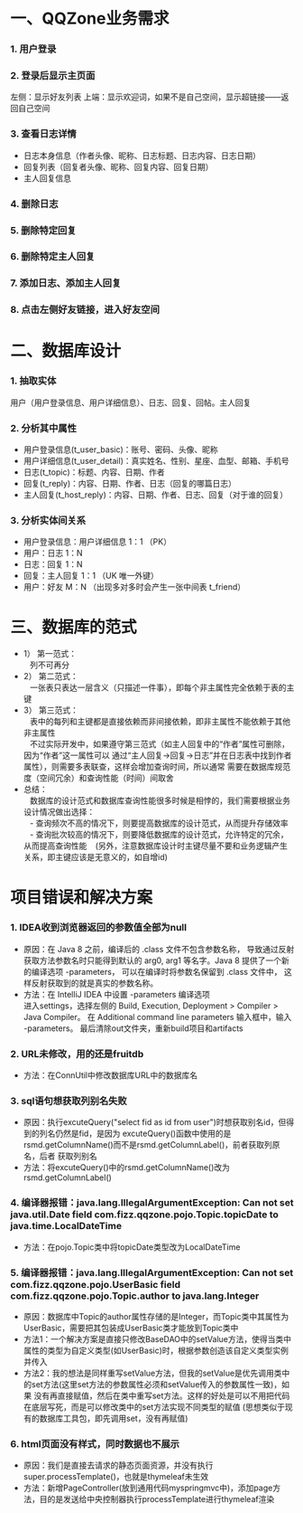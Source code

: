 # 一、QQZone业务需求
### 1. 用户登录
### 2. 登录后显示主页面
左侧：显示好友列表
上端：显示欢迎词，如果不是自己空间，显示超链接——返回自己空间
### 3. 查看日志详情
- 日志本身信息（作者头像、昵称、日志标题、日志内容、日志日期）
- 回复列表（回复者头像、昵称、回复内容、回复日期）
- 主人回复信息
### 4. 删除日志
### 5. 删除特定回复
### 6. 删除特定主人回复
### 7. 添加日志、添加主人回复
### 8. 点击左侧好友链接，进入好友空间

# 二、数据库设计
### 1. 抽取实体
用户（用户登录信息、用户详细信息）、日志、回复、回帖。主人回复
### 2. 分析其中属性
- 用户登录信息(t_user_basic)：账号、密码、头像、昵称
- 用户详细信息(t_user_detail)：真实姓名、性别、星座、血型、邮箱、手机号
- 日志(t_topic)：标题、内容、日期、作者
- 回复(t_reply)：内容、日期、作者、日志（回复的哪篇日志）
- 主人回复(t_host_reply)：内容、日期、作者、日志、回复（对于谁的回复）
### 3. 分析实体间关系
- 用户登录信息：用户详细信息 1：1 （PK）
- 用户：日志 1：N
- 日志：回复 1：N
- 回复：主人回复 1：1 （UK 唯一外键）
- 用户：好友 M：N （出现多对多时会产生一张中间表 t_friend）
# 三、数据库的范式
- 1） 第一范式：  
&ensp; 列不可再分
- 2） 第二范式：  
&ensp; 一张表只表达一层含义（只描述一件事），即每个非主属性完全依赖于表的主键
- 3） 第三范式：  
&ensp; 表中的每列和主键都是直接依赖而非间接依赖，即非主属性不能依赖于其他非主属性  
&ensp; 不过实际开发中，如果遵守第三范式（如主人回复中的“作者”属性可删除，因为“作者”这一属性可以
通过“主人回复->回复->日志”并在日志表中找到作者属性），则需要多表联查，这样会增加查询时间，所以通常
需要在数据库规范度（空间冗余）和查询性能（时间）间取舍
- 总结：  
&ensp; 数据库的设计范式和数据库查询性能很多时候是相悖的，我们需要根据业务设计情况做出选择：  
&ensp; - 查询频次不高的情况下，则要提高数据库的设计范式，从而提升存储效率  
&ensp; - 查询批次较高的情况下，则要降低数据库的设计范式，允许特定的冗余，从而提高查询性能
&ensp; (另外，注意数据库设计时主键尽量不要和业务逻辑产生关系，即主键应该是无意义的，如自增id)


# 项目错误和解决方案
### 1. IDEA收到浏览器返回的参数值全部为null
- 原因：在 Java 8 之前，编译后的 .class 文件不包含参数名称， 导致通过反射获取方法参数名时只能得到默认的
  arg0, arg1 等名字。Java 8 提供了一个新的编译选项 -parameters， 可以在编译时将参数名保留到 .class 文件中，
  这样反射获取到的就是真实的参数名称。
- 方法：在 IntelliJ IDEA 中设置 -parameters 编译选项  
  进入settings，选择左侧的 Build, Execution, Deployment > Compiler > Java Compiler。
  在 Additional command line parameters 输入框中，输入 -parameters。
  最后清除out文件夹，重新build项目和artifacts
### 2. URL未修改，用的还是fruitdb
- 方法：在ConnUtil中修改数据库URL中的数据库名
### 3. sql语句想获取列别名失败
- 原因：执行excuteQuery("select fid as id from user")时想获取别名id，但得到的列名仍然是fid，是因为
  excuteQuery()函数中使用的是rsmd.getColumnName()而不是rsmd.getColumnLabel()，前者获取列原名，后者
  获取列别名
- 方法：将excuteQuery()中的rsmd.getColumnName()改为rsmd.getColumnLabel()
### 4. 编译器报错：java.lang.IllegalArgumentException: Can not set java.util.Date field com.fizz.qqzone.pojo.Topic.topicDate to java.time.LocalDateTime
- 方法：在pojo.Topic类中将topicDate类型改为LocalDateTime
### 5. 编译器报错：java.lang.IllegalArgumentException: Can not set com.fizz.qqzone.pojo.UserBasic field com.fizz.qqzone.pojo.Topic.author to java.lang.Integer
- 原因：数据库中Topic的author属性存储的是Integer，而Topic类中其属性为UserBasic，需要把其包装成UserBasic类才能放到Topic类中
- 方法1：一个解决方案是直接只修改BaseDAO中的setValue方法，使得当类中属性的类型为自定义类型(如UserBasic)时，根据参数创造该自定义类型实例并传入
- 方法2：我的想法是同样重写setValue方法，但我的setValue是优先调用类中的set方法(这里set方法的参数属性必须和setValue传入的参数属性一致)，如果
  没有再直接赋值，然后在类中重写set方法。这样的好处是可以不用把代码在底层写死，而是可以修改类中的set方法实现不同类型的赋值
  (思想类似于现有的数据库工具包，即先调用set，没有再赋值)
### 6. html页面没有样式，同时数据也不展示
- 原因：我们是直接去请求的静态页面资源，并没有执行super.processTemplate()，也就是thymeleaf未生效
- 方法：新增PageController(放到通用代码myspringmvc中)，添加page方法，目的是发送给中央控制器执行processTemplate进行thymeleaf渲染